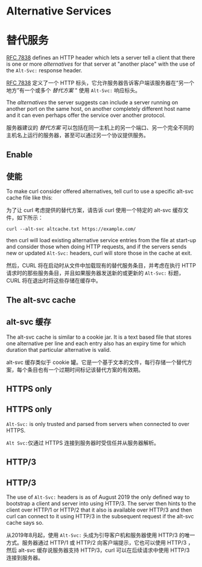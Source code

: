 # Alternative Services

# 替代服务

[RFC 7838](https://www.rfc-editor.org/rfc/rfc7838.txt) defines an HTTP header
which lets a server tell a client that there is one or more *alternatives* for
that server at "another place" with the use of the `Alt-Svc:` response header.

[RFC 7838](https://www.rfc-editor.org/rfc/rfc7838.txt) 定义了一个 HTTP 标头，它允许服务器告诉客户端该服务器在“另一个地方”有一个或多个 *替代方案*  " 使用 `Alt-Svc:` 响应标头。

The *alternatives* the server suggests can include a server running on another
port on the same host, on another completely different host name and it can
even perhaps offer the service over another protocol.

服务器建议的 *替代方案* 可以包括在同一主机上的另一个端口、另一个完全不同的主机名上运行的服务器，甚至可以通过另一个协议提供服务。

## Enable

## 使能

To make curl consider offered alternatives, tell curl to use a specific
alt-svc cache file like this:

为了让 curl 考虑提供的替代方案，请告诉 curl 使用一个特定的 alt-svc 缓存文件，如下所示：

    curl --alt-svc altcache.txt https://example.com/

then curl will load existing alternative service entries from the file at
start-up and consider those when doing HTTP requests, and if the servers sends
new or updated `Alt-Svc:` headers, curl will store those in the cache at exit.

然后，CURL 将在启动时从文件中加载现有的替代服务条目，并考虑在执行 HTTP 请求时的那些服务条目，并且如果服务器发送新的或更新的 `Alt-Svc:` 标题，CURL 将在退出时将这些存储在缓存中。 

## The alt-svc cache

## alt-svc 缓存

The alt-svc cache is similar to a cookie jar. It is a text based file that
stores one alternative per line and each entry also has an expiry time for
which duration that particular alternative is valid.

alt-svc 缓存类似于 cookie 罐。它是一个基于文本的文件，每行存储一个替代方案，每个条目也有一个过期时间标记该替代方案的有效期。

## HTTPS only

## HTTPS only

`Alt-Svc:` is only trusted and parsed from servers when connected to over
HTTPS.

`Alt Svc:`仅通过 HTTPS 连接到服务器时受信任并从服务器解析。

## HTTP/3

## HTTP/3

The use of `Alt-Svc:` headers is as of August 2019 the only defined way to
bootstrap a client and server into using HTTP/3. The server then hints to the
client over HTTP/1 or HTTP/2 that it also is available over HTTP/3 and then
curl can connect to it using HTTP/3 in the subsequent request if the alt-svc
cache says so.

从2019年8月起，使用 `Alt-Svc:` 头成为引导客户机和服务器使用 HTTP/3 的唯一方式。服务器通过 HTTP/1 或 HTTP/2 向客户端提示，它也可以使用 HTTP/3 ，然后 alt-svc 缓存说服务器支持 HTTP/3，curl 可以在后续请求中使用 HTTP/3 连接到服务器。
